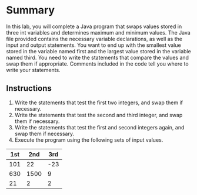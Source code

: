 # Summary
In this lab, you will complete a Java program that swaps values stored in three int variables and determines maximum and minimum values. The Java file provided contains the necessary variable declarations, as well as the input and output statements. You want to end up with the smallest value stored in the variable named first and the largest value stored in the variable named third. You need to write the statements that compare the values and swap them if appropriate. Comments included in the code tell you where to write your statements.

## Instructions
1) Write the statements that test the first two integers, and swap them if necessary.
2) Write the statements that test the second and third integer, and swap them if necessary.
3) Write the statements that test the first and second integers again, and swap them if necessary.
4) Execute the program using the following sets of input values.

| 1st | 2nd | 3rd |
| --- | --- | --- |
| 101 | 22 | -23 |
| 630 | 1500 | 9 |
| 21 | 2 | 2 |